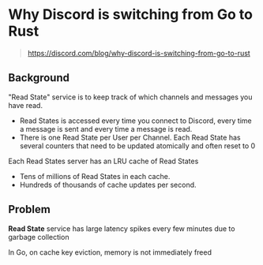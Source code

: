 # Why Discord is switching from Go to Rust

> https://discord.com/blog/why-discord-is-switching-from-go-to-rust

## Background

"Read State" service is to keep track of which channels and messages you have read.
- Read States is accessed every time you connect to Discord, every time a message is sent and every time a message is read.
- There is one Read State per User per Channel. Each Read State has several counters that need to be updated atomically and often reset to 0

Each Read States server has an LRU cache of Read States
- Tens of millions of Read States in each cache.
- Hundreds of thousands of cache updates per second.

## Problem

**Read State** service has large latency spikes every few minutes due to garbage collection

In Go, on cache key eviction, memory is not immediately freed



